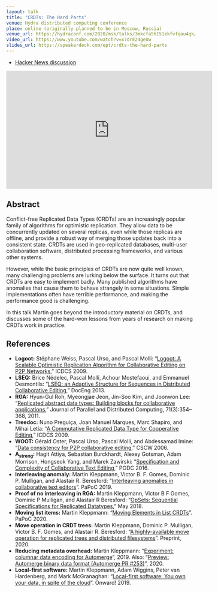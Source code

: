 ```yaml
---
layout: talk
title: "CRDTs: The Hard Parts"
venue: Hydra distributed computing conference
place: online (originally planned to be in Moscow, Russia)
venue_url: https://hydraconf.com/2020/msk/talks/3mkcfa5h151ekfvfqau4qk/
video_url: https://www.youtube.com/watch?v=x7drE24geUw
slides_url: https://speakerdeck.com/ept/crdts-the-hard-parts
---
```


* [Hacker News discussion](https://news.ycombinator.com/item?id=23802208)

<iframe width="550" height="315" src="https://www.youtube-nocookie.com/embed/x7drE24geUw" frameborder="0" allow="accelerometer; autoplay; encrypted-media; gyroscope; picture-in-picture" allowfullscreen></iframe>

<script async class="speakerdeck-embed" data-id="71c432e2f3004c6e991bed35810cecfe" data-ratio="1.33333333333333" src="//speakerdeck.com/assets/embed.js"></script>

Abstract
--------

Conflict-free Replicated Data Types (CRDTs) are an increasingly popular family of algorithms for
optimistic replication. They allow data to be concurrently updated on several replicas, even while
those replicas are offline, and provide a robust way of merging those updates back into a consistent
state. CRDTs are used in geo-replicated databases, multi-user collaboration software, distributed
processing frameworks, and various other systems.

However, while the basic principles of CRDTs are now quite well known, many challenging problems are
lurking below the surface. It turns out that CRDTs are easy to implement badly. Many published
algorithms have anomalies that cause them to behave strangely in some situations. Simple
implementations often have terrible performance, and making the performance good is challenging.

In this talk Martin goes beyond the introductory material on CRDTs, and discusses some of the
hard-won lessons from years of research on making CRDTs work in practice.

References
----------

* **Logoot:** Stéphane Weiss, Pascal Urso, and Pascal Molli:
  “[Logoot: A Scalable Optimistic Replication Algorithm for Collaborative Editing on P2P Networks](http://pagesperso.lina.univ-nantes.fr/~molli-p/pmwiki/uploads/Main/weiss09.pdf),” ICDCS 2009.
* **LSEQ:** Brice Nédelec, Pascal Molli, Achour Mostefaoui, and Emmanuel Desmontils:
  “[LSEQ: an Adaptive Structure for Sequences in Distributed Collaborative Editing](https://hal.archives-ouvertes.fr/file/index/docid/921633/filename/fp025-nedelec.pdf),” DocEng 2013.
* **RGA:** Hyun-Gul Roh, Myeongjae Jeon, Jin-Soo Kim, and Joonwon Lee:
  “[Replicated abstract data types: Building blocks for collaborative applications](http://csl.skku.edu/papers/jpdc11.pdf),”
  Journal of Parallel and Distributed Computing, 71(3):354–368, 2011.
* **Treedoc:** Nuno Preguiça, Joan Manuel Marques, Marc Shapiro, and Mihai Letia:
  “[A Commutative Replicated Data Type for Cooperative Editing](https://hal.inria.fr/inria-00445975/document),” ICDCS 2009.
* **WOOT:** Gérald Oster, Pascal Urso, Pascal Molli, and Abdessamad Imine:
  “[Data consistency for P2P collaborative editing](https://hal.archives-ouvertes.fr/file/index/docid/108523/filename/OsterCSCW06.pdf),” CSCW 2006.
* **A<sub>strong</sub>:** Hagit Attiya, Sebastian Burckhardt, Alexey Gotsman, Adam Morrison, Hongseok Yang, and Marek Zawirski:
  “[Specification and Complexity of Collaborative Text Editing](https://www.microsoft.com/en-us/research/wp-content/uploads/2016/07/podc16-complete.pdf),” PODC 2016.
* **Interleaving anomaly:** Martin Kleppmann, Victor B. F. Gomes, Dominic P. Mulligan, and Alastair R. Beresford:
  “[Interleaving anomalies in collaborative text editors](/papers/interleaving-papoc19.pdf)”. PaPoC 2019.
* **Proof of no interleaving in RGA:** Martin Kleppmann, Victor B F Gomes, Dominic P Mulligan, and Alastair R Beresford:
  “[OpSets: Sequential Specifications for Replicated Datatypes](https://arxiv.org/abs/1805.04263),” May 2018.
* **Moving list items:** Martin Kleppmann:
  “[Moving Elements in List CRDTs](/papers/list-move-papoc20.pdf)”. PaPoC 2020.
* **Move operation in CRDT trees:** Martin Kleppmann, Dominic P. Mulligan, Victor B. F. Gomes, and Alastair R. Beresford:
  “[A highly-available move operation for replicated trees and distributed filesystems](/papers/move-op.pdf)”.
  Preprint, 2020.
* **Reducing metadata overhead:** Martin Kleppmann:
  “[Experiment: columnar data encoding for Automerge](https://github.com/automerge/automerge-perf/blob/master/columnar/README.md)”, 2019.
  Also: “[Preview: Automerge binary data format (Automerge PR #253)](https://github.com/automerge/automerge/pull/253)”, 2020.
* **Local-first software:** Martin Kleppmann, Adam Wiggins, Peter van Hardenberg, and Mark McGranaghan:
  “[Local-first software: You own your data, in spite of the cloud](https://www.inkandswitch.com/local-first.html)”. Onward! 2019.
